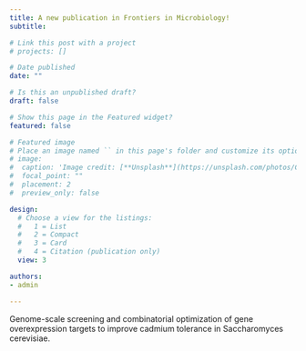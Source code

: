 ```yaml
---
title: A new publication in Frontiers in Microbiology!
subtitle: 

# Link this post with a project
# projects: []

# Date published
date: ""

# Is this an unpublished draft?
draft: false

# Show this page in the Featured widget?
featured: false

# Featured image
# Place an image named `` in this page's folder and customize its options here.
# image:
#  caption: 'Image credit: [**Unsplash**](https://unsplash.com/photos/CpkOjOcXdUY)'
#  focal_point: ""
#  placement: 2
#  preview_only: false

design:
  # Choose a view for the listings:
  #   1 = List
  #   2 = Compact
  #   3 = Card
  #   4 = Citation (publication only)
  view: 3

authors:
- admin

---
```


Genome-scale screening and combinatorial optimization of gene overexpression targets to improve cadmium tolerance in Saccharomyces cerevisiae.
